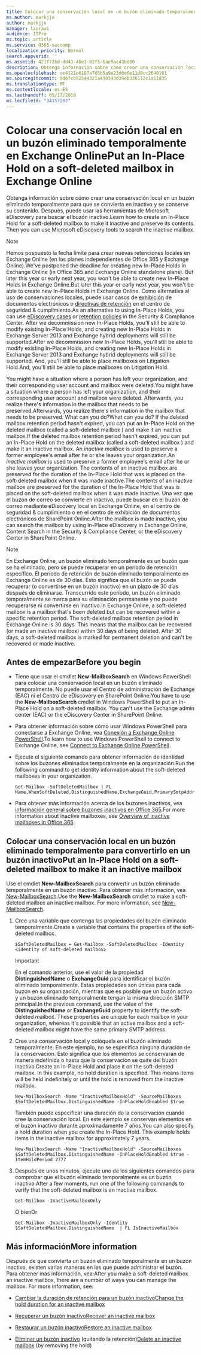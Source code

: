 ```yaml
---
title: Colocar una conservación local en un buzón eliminado temporalmente en Exchange Online
ms.author: markjjo
author: markjjo
manager: laurawi
audience: ITPro
ms.topic: article
ms.service: O365-seccomp
localization_priority: Normal
search.appverid: ''
ms.assetid: 421f72bd-dd43-4be1-82f5-0ae9ac43bd00
description: Obtenga información sobre cómo crear una conservación local en un buzón eliminado temporalmente para que se convierta en inactivo y se conserve su contenido. Después, puede usar las herramientas de Microsoft eDiscovery para buscar el buzón inactivo.
ms.openlocfilehash: ce4121e6187a765b5a9e23d6e6e11d8cc2640161
ms.sourcegitcommit: 9d67cb52544321a430343d39eb336112c1a11d35
ms.translationtype: MT
ms.contentlocale: es-ES
ms.lasthandoff: 05/17/2019
ms.locfileid: "34157282"
---
```

# <a name="put-an-in-place-hold-on-a-soft-deleted-mailbox-in-exchange-online"></a><span data-ttu-id="a0d38-104">Colocar una conservación local en un buzón eliminado temporalmente en Exchange Online</span><span class="sxs-lookup"><span data-stu-id="a0d38-104">Put an In-Place Hold on a soft-deleted mailbox in Exchange Online</span></span>

<span data-ttu-id="a0d38-p102">Obtenga información sobre cómo crear una conservación local en un buzón eliminado temporalmente para que se convierta en inactivo y se conserve su contenido. Después, puede usar las herramientas de Microsoft eDiscovery para buscar el buzón inactivo.</span><span class="sxs-lookup"><span data-stu-id="a0d38-p102">Learn how to create an In-Place Hold for a soft-deleted mailbox to make it inactive and preserve its contents. Then you can use Microsoft eDiscovery tools to search the inactive mailbox.</span></span>
  
> [!NOTE]
> <span data-ttu-id="a0d38-107">Hemos pospuesto la fecha límite para crear nuevas retenciones locales en Exchange Online (en los planes independientes de Office 365 y Exchange Online).</span><span class="sxs-lookup"><span data-stu-id="a0d38-107">We've postponed the deadline for creating new In-Place Holds in Exchange Online (in Office 365 and Exchange Online standalone plans).</span></span> <span data-ttu-id="a0d38-108">But later this year or early next year, you won't be able to create new In-Place Holds in Exchange Online.</span><span class="sxs-lookup"><span data-stu-id="a0d38-108">But later this year or early next year, you won't be able to create new In-Place Holds in Exchange Online.</span></span> <span data-ttu-id="a0d38-109">Como alternativa al uso de conservaciones locales, puede usar casos de [exhibición](https://go.microsoft.com/fwlink/?linkid=780738) de documentos electrónicos o [directivas de retención](https://go.microsoft.com/fwlink/?linkid=827811) en el centro de seguridad & cumplimiento.</span><span class="sxs-lookup"><span data-stu-id="a0d38-109">As an alternative to using In-Place Holds, you can use [eDiscovery cases](https://go.microsoft.com/fwlink/?linkid=780738) or [retention policies](https://go.microsoft.com/fwlink/?linkid=827811) in the Security & Compliance Center.</span></span> <span data-ttu-id="a0d38-110">After we decommission new In-Place Holds, you'll still be able to modify existing In-Place Holds, and creating new In-Place Holds in Exchange Server 2013 and Exchange hybrid deployments will still be supported.</span><span class="sxs-lookup"><span data-stu-id="a0d38-110">After we decommission new In-Place Holds, you'll still be able to modify existing In-Place Holds, and creating new In-Place Holds in Exchange Server 2013 and Exchange hybrid deployments will still be supported.</span></span> <span data-ttu-id="a0d38-111">And, you'll still be able to place mailboxes on Litigation Hold.</span><span class="sxs-lookup"><span data-stu-id="a0d38-111">And, you'll still be able to place mailboxes on Litigation Hold.</span></span> 
  
<span data-ttu-id="a0d38-112">You might have a situation where a person has left your organization, and their corresponding user account and mailbox were deleted.</span><span class="sxs-lookup"><span data-stu-id="a0d38-112">You might have a situation where a person has left your organization, and their corresponding user account and mailbox were deleted.</span></span> <span data-ttu-id="a0d38-113">Afterwards, you realize there's information in the mailbox that needs to be preserved.</span><span class="sxs-lookup"><span data-stu-id="a0d38-113">Afterwards, you realize there's information in the mailbox that needs to be preserved.</span></span> <span data-ttu-id="a0d38-114">What can you do?</span><span class="sxs-lookup"><span data-stu-id="a0d38-114">What can you do?</span></span> <span data-ttu-id="a0d38-115">If the deleted mailbox retention period hasn't expired, you can put an In-Place Hold on the deleted mailbox (called a  soft-deleted mailbox ) and make it an inactive mailbox.</span><span class="sxs-lookup"><span data-stu-id="a0d38-115">If the deleted mailbox retention period hasn't expired, you can put an In-Place Hold on the deleted mailbox (called a  soft-deleted mailbox ) and make it an inactive mailbox.</span></span> <span data-ttu-id="a0d38-116">An  *inactive mailbox*  is used to preserve a former employee's email after he or she leaves your organization.</span><span class="sxs-lookup"><span data-stu-id="a0d38-116">An  *inactive mailbox*  is used to preserve a former employee's email after he or she leaves your organization.</span></span> <span data-ttu-id="a0d38-117">The contents of an inactive mailbox are preserved for the duration of the In-Place Hold that was is placed on the soft-deleted mailbox when it was made inactive.</span><span class="sxs-lookup"><span data-stu-id="a0d38-117">The contents of an inactive mailbox are preserved for the duration of the In-Place Hold that was is placed on the soft-deleted mailbox when it was made inactive.</span></span> <span data-ttu-id="a0d38-118">Una vez que el buzón de correo se convierte en inactivo, puede buscar en el buzón de correo mediante eDiscovery local en Exchange Online, en el centro de seguridad & cumplimiento o en el centro de exhibición de documentos electrónicos de SharePoint Online.</span><span class="sxs-lookup"><span data-stu-id="a0d38-118">After the mailbox is made inactive, you can search the mailbox by using In-Place eDiscovery in Exchange Online, Content Search in the Security & Compliance Center, or the eDiscovery Center in SharePoint Online.</span></span> 
  
> [!NOTE]
> <span data-ttu-id="a0d38-p105">En Exchange Online, un buzón eliminado temporalmente es un buzón que se ha eliminado, pero se puede recuperar en un período de retención específico. El período de retención de buzón eliminado temporalmente en Exchange Online es de 30 días. Esto significa que el buzón se puede recuperar (o convertirse en un buzón inactivo) en un plazo de 30 días después de eliminarse. Transcurrido este período, un buzón eliminado temporalmente se marca para su eliminación permanente y no puede recuperarse ni convertirse en inactivo.</span><span class="sxs-lookup"><span data-stu-id="a0d38-p105">In Exchange Online, a soft-deleted mailbox is a mailbox that's been deleted but can be recovered within a specific retention period. The soft-deleted mailbox retention period in Exchange Online is 30 days. This means that the mailbox can be recovered (or made an inactive mailbox) within 30 days of being deleted. After 30 days, a soft-deleted mailbox is marked for permanent deletion and can't be recovered or made inactive.</span></span> 
  
## <a name="before-you-begin"></a><span data-ttu-id="a0d38-123">Antes de empezar</span><span class="sxs-lookup"><span data-stu-id="a0d38-123">Before you begin</span></span>

- <span data-ttu-id="a0d38-p106">Tiene que usar el cmdlet **New-MailboxSearch** en Windows PowerShell para colocar una conservación local en un buzón eliminado temporalmente. No puede usar el Centro de administración de Exchange (EAC) ni el Centro de eDiscovery en SharePoint Online.</span><span class="sxs-lookup"><span data-stu-id="a0d38-p106">You have to use the **New-MailboxSearch** cmdlet in Windows PowerShell to put an In-Place Hold on a soft-deleted mailbox. You can't use the Exchange admin center (EAC) or the eDiscovery Center in SharePoint Online.</span></span> 
    
- <span data-ttu-id="a0d38-126">Para obtener información sobre cómo usar Windows PowerShell para conectarse a Exchange Online, vea [Conexión a Exchange Online PowerShell](https://go.microsoft.com/fwlink/p/?linkid=396554).</span><span class="sxs-lookup"><span data-stu-id="a0d38-126">To learn how to use Windows PowerShell to connect to Exchange Online, see [Connect to Exchange Online PowerShell](https://go.microsoft.com/fwlink/p/?linkid=396554).</span></span>
    
- <span data-ttu-id="a0d38-127">Ejecute el siguiente comando para obtener información de identidad sobre los buzones eliminados temporalmente en la organización.</span><span class="sxs-lookup"><span data-stu-id="a0d38-127">Run the following command to get identity information about the soft-deleted mailboxes in your organization.</span></span> 
    
  ```
  Get-Mailbox -SoftDeletedMailbox | FL Name,WhenSoftDeleted,DistinguishedName,ExchangeGuid,PrimarySmtpAddress
  ```

- <span data-ttu-id="a0d38-128">Para obtener más información acerca de los buzones inactivos, vea [información general sobre buzones inactivos en Office 365](inactive-mailboxes-in-office-365.md).</span><span class="sxs-lookup"><span data-stu-id="a0d38-128">For more information about inactive mailboxes, see [Overview of inactive mailboxes in Office 365](inactive-mailboxes-in-office-365.md).</span></span>
    
## <a name="put-an-in-place-hold-on-a-soft-deleted-mailbox-to-make-it-an-inactive-mailbox"></a><span data-ttu-id="a0d38-129">Colocar una conservación local en un buzón eliminado temporalmente para convertirlo en un buzón inactivo</span><span class="sxs-lookup"><span data-stu-id="a0d38-129">Put an In-Place Hold on a soft-deleted mailbox to make it an inactive mailbox</span></span>

<span data-ttu-id="a0d38-p107">Use el cmdlet **New-MailboxSearch** para convertir un buzón eliminado temporalmente en un buzón inactivo. Para obtener más información, vea [New-MailboxSearch](http://technet.microsoft.com/library/74303b47-bb49-407c-a43b-590356eae35c.aspx).</span><span class="sxs-lookup"><span data-stu-id="a0d38-p107">Use the **New-MailboxSearch** cmdlet to make a soft-deleted mailbox an inactive mailbox. For more information, see [New-MailboxSearch](http://technet.microsoft.com/library/74303b47-bb49-407c-a43b-590356eae35c.aspx).</span></span>
  
1. <span data-ttu-id="a0d38-132">Cree una variable que contenga las propiedades del buzón eliminado temporalmente.</span><span class="sxs-lookup"><span data-stu-id="a0d38-132">Create a variable that contains the properties of the soft-deleted mailbox.</span></span> 
    
   ```
   $SoftDeletedMailbox = Get-Mailbox -SoftDeletedMailbox -Identity <identity of soft-deleted mailbox>
   ```

    > [!IMPORTANT]
    > <span data-ttu-id="a0d38-p108">En el comando anterior, use el valor de la propiedad **DistinguishedName** o **ExchangeGuid** para identificar el buzón eliminado temporalmente. Estas propiedades son únicas para cada buzón en su organización, mientras que es posible que un buzón activo y un buzón eliminado temporalmente tengan la misma dirección SMTP principal.</span><span class="sxs-lookup"><span data-stu-id="a0d38-p108">In the previous command, use the value of the **DistinguishedName** or **ExchangeGuid** property to identify the soft-deleted mailbox. These properties are unique for each mailbox in your organization, whereas it's possible that an active mailbox and a soft-deleted mailbox might have the same primary SMTP address.</span></span> 
  
2. <span data-ttu-id="a0d38-p109">Cree una conservación local y colóquela en el buzón eliminado temporalmente. En este ejemplo, no se especifica ninguna duración de la conservación. Esto significa que los elementos se conservarán de manera indefinida o hasta que la conservación se quite del buzón inactivo.</span><span class="sxs-lookup"><span data-stu-id="a0d38-p109">Create an In-Place Hold and place it on the soft-deleted mailbox. In this example, no hold duration is specified. This means items will be held indefinitely or until the hold is removed from the inactive mailbox.</span></span>
    
   ```
   New-MailboxSearch -Name "InactiveMailboxHold" -SourceMailboxes $SoftDeletedMailbox.DistinguishedName -InPlaceHoldEnabled $true
    ```
   <span data-ttu-id="a0d38-p110">También puede especificar una duración de la conservación cuando cree la conservación local. En este ejemplo se conservan elementos en el buzón inactivo durante aproximadamente 7 años.</span><span class="sxs-lookup"><span data-stu-id="a0d38-p110">You can also specify a hold duration when you create the In-Place Hold. This example holds items in the inactive mailbox for approximately 7 years.</span></span>
    
   ```
   New-MailboxSearch -Name "InactiveMailboxHold" -SourceMailboxes $SoftDeletedMailbox.DistinguishedName -InPlaceHoldEnabled $true -ItemHoldPeriod 2777
   ```

3. <span data-ttu-id="a0d38-140">Después de unos minutos, ejecute uno de los siguientes comandos para comprobar que el buzón eliminado temporalmente es un buzón inactivo.</span><span class="sxs-lookup"><span data-stu-id="a0d38-140">After a few moments, run one of the following commands to verify that the soft-deleted mailbox is an inactive mailbox.</span></span>
    
   ```
   Get-Mailbox -InactiveMailboxOnly
   ```

    <span data-ttu-id="a0d38-141">O bien</span><span class="sxs-lookup"><span data-stu-id="a0d38-141">Or</span></span>
    
   ```
   Get-Mailbox -InactiveMailboxOnly -Identity $SoftDeletedMailbox.DistinguishedName  | FL IsInactiveMailbox
   ```

## <a name="more-information"></a><span data-ttu-id="a0d38-142">Más información</span><span class="sxs-lookup"><span data-stu-id="a0d38-142">More information</span></span>

<span data-ttu-id="a0d38-p111">Después de que convierta un buzón eliminado temporalmente en un buzón inactivo, existen varias maneras en las que puede administrar el buzón. Para obtener más información, vea:</span><span class="sxs-lookup"><span data-stu-id="a0d38-p111">After you make a soft-deleted mailbox an inactive mailbox, there are a number of ways you can manage the mailbox. For more information, see:</span></span>
  
- [<span data-ttu-id="a0d38-145">Cambiar la duración de retención para un buzón inactivo</span><span class="sxs-lookup"><span data-stu-id="a0d38-145">Change the hold duration for an inactive mailbox</span></span>](change-the-hold-duration-for-an-inactive-mailbox.md)
    
- [<span data-ttu-id="a0d38-146">Recuperar un buzón inactivo</span><span class="sxs-lookup"><span data-stu-id="a0d38-146">Recover an inactive mailbox</span></span>](recover-an-inactive-mailbox.md)
    
- [<span data-ttu-id="a0d38-147">Restaurar un buzón inactivo</span><span class="sxs-lookup"><span data-stu-id="a0d38-147">Restore an inactive mailbox</span></span>](restore-an-inactive-mailbox.md)
    
- <span data-ttu-id="a0d38-148">[Eliminar un buzón inactivo](delete-an-inactive-mailbox.md) (quitando la retención)</span><span class="sxs-lookup"><span data-stu-id="a0d38-148">[Delete an inactive mailbox](delete-an-inactive-mailbox.md) (by removing the hold)</span></span>
